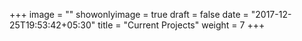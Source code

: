 +++
image = ""
showonlyimage = true
draft = false
date = "2017-12-25T19:53:42+05:30"
title = "Current Projects"
weight = 7
+++
